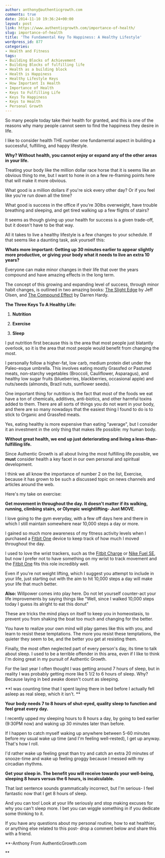 ```yaml
---
author: anthony@authenticgrowth.com
comments: true
date: 2014-11-10 19:36:24+00:00
layout: post
link: https://www.authenticgrowth.com/importance-of-health/
slug: importance-of-health
title: 'The Fundamental Key To Happiness: A Healthy Lifestyle'
wordpress_id: 877
categories:
- Health and Fitness
tags:
- Building Blocks of Achievement
- Building Blocks of fulfilling life
- Health as a building block
- Health is Happiness
- Healthy Lifestyle Keys
- How Important Is Health
- Importance of Health
- Keys to Fulfilling Life
- Keys To Happiness
- Keys to Health
- Personal Growth
---
```


So many people today take their health for granted, and this is one of the reasons why many people cannot seem to find the happiness they desire in life.




I like to consider health THE number one fundamental aspect in building a successful, fulfilling, and happy lifestyle.


**Why? Without health, you cannot enjoy or expand any of the other areas in your life.**


Treating your body like the million dollar race horse that it is seems like an obvious thing to me, but I want to hone in on a few re-framing points here that will make it more obvious.




What good is a million dollars if you're sick every other day? Or if you feel like you're run down all the time?




What good is success in the office if you're 30lbs overweight, have trouble breathing and sleeping, and get tired walking up a few flights of stairs?




It seems as though giving up your health for success is a given trade-off, but it doesn't have to be that way.




All it takes to live a healthy lifestyle is a few changes to your schedule. If that seems like a daunting task, ask yourself this:


**Whats more important: Getting up 30 minutes earlier to appear slightly more productive, or giving your body what it needs to live an extra 10 years?**


Everyone can make minor changes in their life that over the years compound and have amazing effects in the long term.




The concept of this growing and expanding level of success, through minor habit changes, is outlined in two amazing books: [The Slight Edge](http://www.amazon.com/gp/product/1626340463/ref=as_li_qf_sp_asin_il_tl?ie=UTF8&camp=1789&creative=9325&creativeASIN=1626340463&linkCode=as2&tag=escapicom-20&linkId=DQOM4VOMVXXBRCE4) by Jeff Olsen, and [The Compound Effect](http://www.amazon.com/gp/product/159315724X/ref=as_li_qf_sp_asin_il_tl?ie=UTF8&camp=1789&creative=9325&creativeASIN=159315724X&linkCode=as2&tag=escapicom-20&linkId=OXCX3DNW4GF6QB64) by Darren Hardy.


**The Three Keys To A Healthy Life:**



 	
  1. **Nutrition**

 	
  2. **Exercise**

 	
  3. **Sleep**




I put nutrition first because this is the area that most people just blatantly overlook, so it is the area that most people would benefit from changing the most.




I personally follow a higher-fat, low carb, medium protein diet under the Paleo-esque umbrella. This involves eating mostly Grassfed or Pastured meats, non-starchy vegetables (Broccoli, Cauliflower, Asparagus), and healthy low sugar fruits (blueberries, blackberries, occasional apple) and nuts/seeds (almonds, Brazil nuts, sunflower seeds).




One important thing for nutrition is the fact that most of the foods we eat have a ton of chemicals, additives, anti-biotics, and other harmful toxins added to them. There are all sorts of things you do not want in your body, and there are so many nowadays that the easiest thing I found to do is to stick to Organic and Grassfed meats.




Yes, eating healthy is more expensive than eating "average", but I consider it an investment in the only thing that makes life possible: my human body.

**Without great health, we end up just deteriorating and living a less-than-fulfilling life.**




Since Authentic Growth is all about living the most fulfilling life possible, we **must** consider health a key facet in our own personal and spiritual development.




I think we all know the importance of number 2 on the list, Exercise, because it has grown to be such a discussed topic on news channels and articles around the web.




Here's my take on exercise:


**Get movement in throughout the day. It doesn't matter if its walking, running, climbing stairs, or Olympic weightlifting- Just MOVE**.


I love going to the gym everyday, with a few off days here and there in which I still maintain somewhere near 10,000 steps a day or more.




I gained so much more awareness of my fitness activity levels when I purchased a [Fitbit One](http://amzn.to/1AVA4uu) device to keep track of how much I moved throughout the day.




I used to love the wrist trackers, such as the [Fitbit Charge](http://www.amazon.com/gp/product/B00N2BVOUE/ref=as_li_qf_sp_asin_il_tl?ie=UTF8&camp=1789&creative=9325&creativeASIN=B00N2BVOUE&linkCode=as2&tag=escapicom-20&linkId=YCHOK4IL2W7KLMXV) or [Nike Fuel SE](http://www.amazon.com/gp/product/B00GIYI19E/ref=as_li_qf_sp_asin_il_tl?ie=UTF8&camp=1789&creative=9325&creativeASIN=B00GIYI19E&linkCode=as2&tag=escapicom-20&linkId=DR2BFO6LNCI3V2SG), but now I prefer not to have something on my wrist to track movement and the [Fitbit One](http://amzn.to/1AVA4uu) fits this role incredibly well.




Even if you're not weight lifting, which I suggest you attempt to include in your life, just starting out with the aim to hit 10,000 steps a day will make your life that much better.




**Also:** Willpower comes into play here. Do not let yourself counter-act your life improvements by saying things like "Well, since I walked 10,000 steps today I guess its alright to eat this donut"




These are tricks the mind plays on itself to keep you in homeostasis, to prevent you from shaking the boat too much and changing for the better.




You have to realize your own mind will play games like this with you, and learn to resist these temptations. The more you resist these temptations, the quieter they seem to be, and the better you get at resisting them.




Finally, the most often neglected part of every person's day, its time to talk about sleep. I used to be a terrible offender in this area, even if I like to think I'm doing great in my pursuit of Authentic Growth.




For the last year I often thought I was getting around 7 hours of sleep, but in reality I was probably getting more like 5 1/2 to 6 hours of sleep. Why? Because laying in bed awake doesn't count as sleeping.

**I was counting time that I spent laying there in bed before I actually fell asleep as real sleep, which it isn't. **


**Your body needs 7 to 8 hours of shut-eyed, quality sleep to function and feel great every day.**


I recently upped my sleeping hours to 8 hours a day, by going to bed earlier (9:30PM now) and waking up 30 minutes later than before.




If I happen to catch myself waking up anywhere between 5-60 minutes before my usual wake up time (and I'm feeling well-rested), I get up anyway. That's how I roll.




I'd rather wake up feeling great than try and catch an extra 20 minutes of snooze-time and wake up feeling groggy because I messed with my circadian rhythms.


**Get your sleep in. The benefit you will receive towards your well-being, sleeping 8 hours versus the 6 hours, is incalculable.**


That last sentence sounds grammatically incorrect, but I'm serious- I feel fantastic now that I get 8 hours of sleep.




And you can too! Look at your life seriously and stop making excuses for why you can't sleep more. I bet you can wiggle something in if you dedicate some thinking to it.




If you have any questions about my personal routine, how to eat healthier, or anything else related to this post- drop a comment below and share this with a friend.




**-Anthony From AuthenticGrowth.com

**
